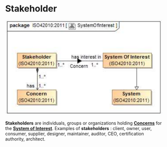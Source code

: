 # Stakeholder

![Systems of interests](Resources/SystemOfInterest.png)

**Stakeholders** are individuals, groups or organizations holding **[Concerns](Concern.md)** for the **[System of Interest](System_of_Interest.md)**. Examples of **stakeholders** : client, owner, user, consumer, supplier, designer, maintainer, auditor, CEO, certification authority, architect.
